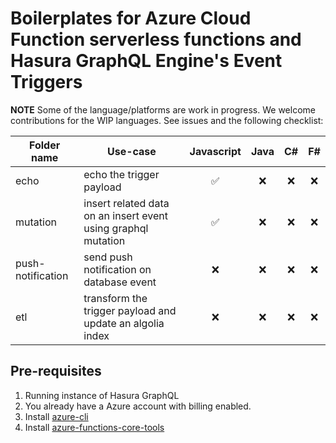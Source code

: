 # Boilerplates for Azure Cloud Function serverless functions and Hasura GraphQL Engine's Event Triggers

**NOTE**
Some of the language/platforms are work in progress. We welcome contributions for the WIP languages. See issues and the following checklist:

| Folder name | Use-case| Javascript | Java | C# | F#
|-------------|---------|:--------:|:------:|:----:|:---:
| echo | echo the trigger payload  | ✅ | ❌ | ❌ | ❌ 
| mutation | insert related data on an insert event using graphql mutation | ✅ | ❌ | ❌ | ❌ 
| push-notification | send push notification on database event | ❌ | ❌ | ❌ | ❌ 
| etl | transform the trigger payload and update an algolia index | ❌ | ❌ | ❌ | ❌

## Pre-requisites
1. Running instance of Hasura GraphQL
2. You already have a Azure account with billing enabled.
3. Install [azure-cli](https://github.com/Azure/azure-cli)
4. Install [azure-functions-core-tools](https://github.com/Azure/azure-functions-core-tools)
